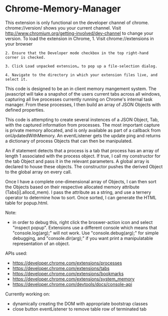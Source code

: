 # Chrome-Memory-Manager
This extension is only functional on the developer channel of chrome. chrome://version/ shows you your current channel. Visit http://www.chromium.org/getting-involved/dev-channel to change your version. To load the extension in Chrome,
	1. Visit chrome://extensions in your browser

	2. Ensure that the Developer mode checkbox in the top right-hand corner is checked.

	3. Click Load unpacked extension… to pop up a file-selection dialog.

	4. Navigate to the directory in which your extension files live, and select it.

This code is designed to be an in client memory mangement system. The javascript will take a snapshot of the users current tabs across all windows, capturing all live processes currently running on Chrome's internal task manager. From these processes, I then build an array of JSON Objects with defined properties.

This code is attempting to create several instences of a JSON Object, Tab, with the captured information from processes. The most important capture is private memory allocated, and is only available as part of a callback from onUpdatedWithMemory. An eventListener gets the update ping and returns a dictionary of process Objects that can then be manipulated. 

An if statement detects that a process is a tab that process has an array of length 1 associated with the process object. If true, I call my constructor for the tab Object and pass it in the relevant parameters. A global array is declared to house these objects. The constructor pushes the derived Object to the global array on every call. 

Once I have a complete one-dimensional array of Objects, I can then sort the Objects based on their respective allocated memory attribute (Tabs[i].allocd_mem). I pass the attribute as a string, and use a ternery operator to determine how to sort. Once sorted, I can generate the HTML table for popup.html.  

Note:
- in order to debug this, right click the broswer-action icon and select "inspect popup". Extensions use a 
different console which means that "console.log(arg);" will not work. Use "console.debug(arg);" for simple debugging, and "console.dir(arg);" if you want print a manipulatable representation of an object. 

APIs used:
- https://developer.chrome.com/extensions/processes
- https://developer.chrome.com/extensions/tabs
- https://developer.chrome.com/extensions/bookmarks
- https://developer.chrome.com/extensions/system_memory
- https://developer.chrome.com/devtools/docs/console-api
 
Currently working on:

- dynamically creating the DOM with appropriate bootstrap classes
- close button eventListener to remove table row of terminated tab

